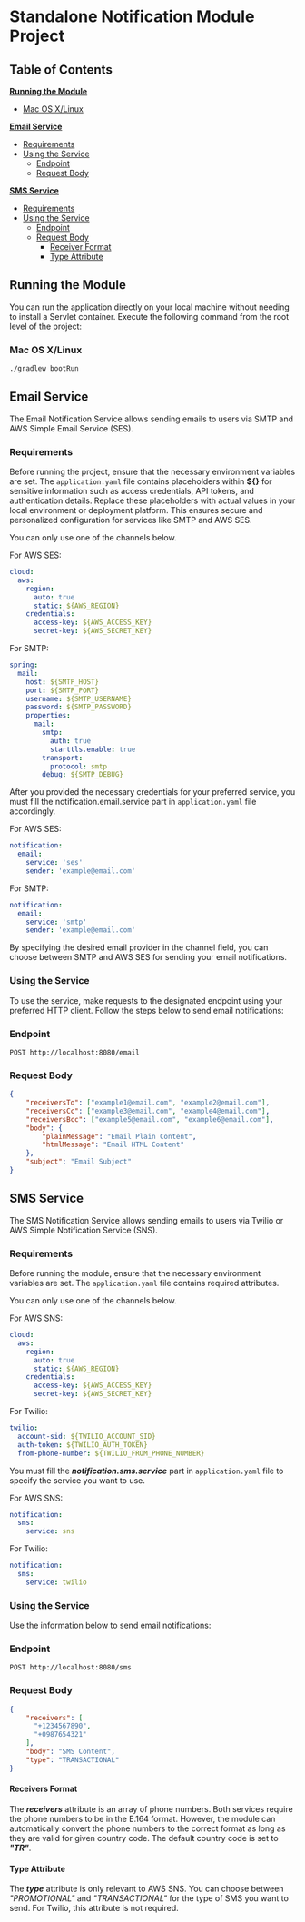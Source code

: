 # Standalone Notification Module Project

## Table of Contents
**[Running the Module](#running-the-module)**
- [Mac OS X/Linux](#mac-os-xlinux)

**[Email Service](#email-service)**
- [Requirements](#requirements)
- [Using the Service](#using-the-service)
  - [Endpoint](#endpoint)
  - [Request Body](#request-body)

**[SMS Service](#sms-service)**
- [Requirements](#requirements-1)
- [Using the Service](#using-the-service-1)
  - [Endpoint](#endpoint-1)
  - [Request Body](#request-body-1)
    - [Receiver Format](#receivers-format)
    - [Type Attribute](#type-attribute)

## Running the Module
You can run the application directly on your local machine without needing to install a Servlet container. Execute the following command from the root level of the project:

### Mac OS X/Linux
```bash
./gradlew bootRun
```

## Email Service
The Email Notification Service allows sending emails to users via SMTP and AWS Simple Email Service (SES).

### Requirements
Before running the project, ensure that the necessary environment variables are set. The `application.yaml` file contains placeholders within **${}** for sensitive information such as access credentials, API tokens, and authentication details. Replace these placeholders with actual values in your local environment or deployment platform. This ensures secure and personalized configuration for services like SMTP and AWS SES.

You can only use one of the channels below.

For AWS SES:
```yaml
cloud:
  aws:
    region:
      auto: true
      static: ${AWS_REGION}
    credentials:
      access-key: ${AWS_ACCESS_KEY}
      secret-key: ${AWS_SECRET_KEY}
```

For SMTP:
```yaml
spring:
  mail:
    host: ${SMTP_HOST}
    port: ${SMTP_PORT}
    username: ${SMTP_USERNAME}
    password: ${SMTP_PASSWORD}
    properties:
      mail:
        smtp:
          auth: true
          starttls.enable: true
        transport:
          protocol: smtp
        debug: ${SMTP_DEBUG}
```
After you provided the necessary credentials for your preferred service, you must fill the notification.email.service part in `application.yaml` file accordingly.

For AWS SES:
```yaml
notification:
  email:
    service: 'ses'
    sender: 'example@email.com'
```
For SMTP:
```yaml
notification:
  email:
    service: 'smtp'
    sender: 'example@email.com'
```
By specifying the desired email provider in the channel field, you can choose between SMTP and AWS SES for sending your email notifications.

### Using the Service
To use the service, make requests to the designated endpoint using your preferred HTTP client.
Follow the steps below to send email notifications:

### Endpoint
```http request
POST http://localhost:8080/email
```

### Request Body
```json
{
    "receiversTo": ["example1@email.com", "example2@email.com"],
    "receiversCc": ["example3@email.com", "example4@email.com"],
    "receiversBcc": ["example5@email.com", "example6@email.com"],
    "body": {
        "plainMessage": "Email Plain Content",
        "htmlMessage": "Email HTML Content"
    },
    "subject": "Email Subject"
}
```

## SMS Service
The SMS Notification Service allows sending emails to users via Twilio or AWS Simple Notification Service (SNS).

### Requirements
Before running the module, ensure that the necessary environment variables are set. The `application.yaml` file contains required attributes.

You can only use one of the channels below.

For AWS SNS:
```yaml
cloud:
  aws:
    region:
      auto: true
      static: ${AWS_REGION}
    credentials:
      access-key: ${AWS_ACCESS_KEY}
      secret-key: ${AWS_SECRET_KEY}
```

For Twilio:
```yaml
twilio:
  account-sid: ${TWILIO_ACCOUNT_SID}
  auth-token: ${TWILIO_AUTH_TOKEN}
  from-phone-number: ${TWILIO_FROM_PHONE_NUMBER}
```

You must fill the _**notification.sms.service**_ part in `application.yaml` file to specify the service you want to use.

For AWS SNS:
```yaml
notification:
  sms:
    service: sns
```
For Twilio:
```yaml
notification:
  sms:
    service: twilio
```

### Using the Service
Use the information below to send email notifications:

### Endpoint
```http request
POST http://localhost:8080/sms
```

### Request Body
```json
{
    "receivers": [
      "+1234567890",
      "+0987654321"
    ],
    "body": "SMS Content",
    "type": "TRANSACTIONAL"
}
```

#### Receivers Format
The **_receivers_** attribute is an array of phone numbers. Both services require the phone numbers to be in the E.164 format. However, the module can automatically convert the phone numbers to the correct format as long as they are valid for given country code. The default country code is set to _**"TR"**_.

#### Type Attribute
The **_type_** attribute is only relevant to AWS SNS. You can choose between _"PROMOTIONAL"_ and _"TRANSACTIONAL"_ for the type of SMS you want to send. For Twilio, this attribute is not required.